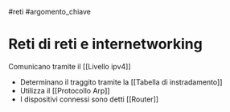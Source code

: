 #reti #argomento_chiave 
# Reti di reti e internetworking
Comunicano tramite il [[Livello ipv4]]
- Determinano il traggito tramite la [[Tabella di instradamento]]
- Utilizza il [[Protocollo Arp]]
- I dispositivi connessi sono detti [[Router]]
